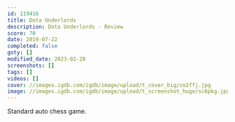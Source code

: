 ```yaml
---
id: 119416
title: Dota Underlords
description: Dota Underlords - Review
score: 70
date: 2019-07-22
completed: false
goty: []
modified_date: 2023-02-28
screenshots: []
tags: []
videos: []
cover: //images.igdb.com/igdb/image/upload/t_cover_big/co2ffj.jpg
image: //images.igdb.com/igdb/image/upload/t_screenshot_huge/sc6pkg.jpg
---
```

Standard auto chess game.